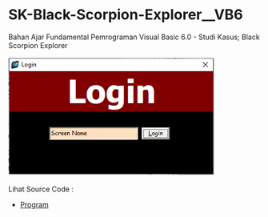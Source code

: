 # SK-Black-Scorpion-Explorer__VB6
Bahan Ajar Fundamental Pemrograman Visual Basic 6.0 - Studi Kasus; Black Scorpion Explorer<br><br>
<img src="https://github.com/RizkyKhapidsyah/SK-Black-Scorpion-Explorer__VB6/blob/main/result/001.PNG"><br><br>
Lihat Source Code : <br>
- <a href="https://github.com/RizkyKhapidsyah/SK-Black-Scorpion-Explorer__VB6">Program</a>
